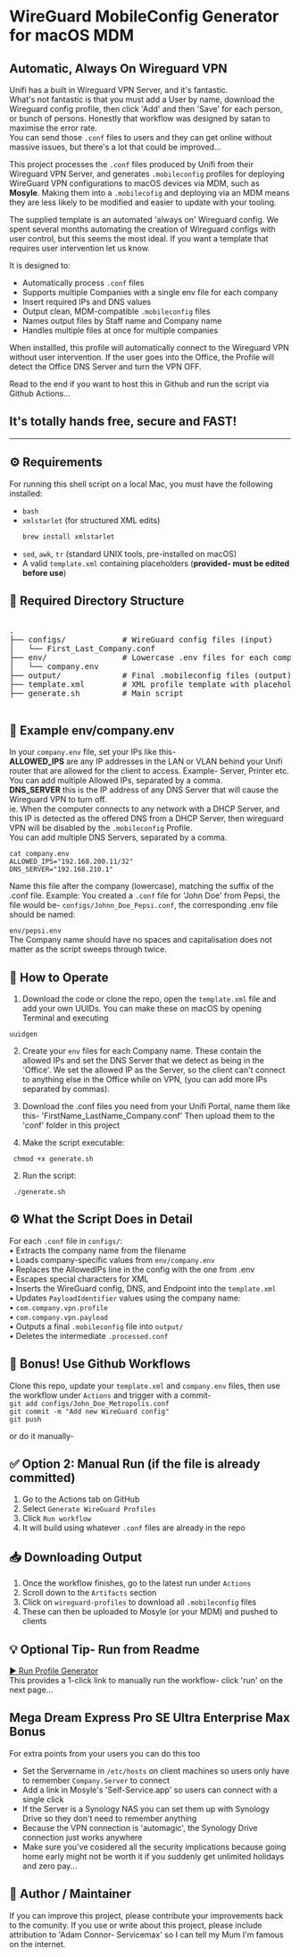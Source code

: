 # WireGuard MobileConfig Generator for macOS MDM

## Automatic, Always On Wireguard VPN

Unifi has a built in Wireguard VPN Server, and it's fantastic.  
What's not fantastic is that you must add a User by name, download the Wireguard config profile, then click 'Add' and then 'Save' for each person, or bunch of persons. Honestly that workflow was designed by satan to maximise the error rate.  
You can send those `.conf` files to users and they can get online without massive issues, but there's a lot that could be improved...  
  
This project processes the `.conf` files produced by Unifi from their Wireguard VPN Server, and generates `.mobileconfig` profiles for deploying WireGuard VPN configurations to macOS devices via MDM, such as **Mosyle**. 
Making them into a `.mobilecofig` and deploying via an MDM means they are less likely to be modified and easier to update with your tooling.

The supplied template is an automated 'always on' Wireguard config. We spent several months automating the creation of Wireguard configs with user control, but this seems the most ideal. If you want a template that requires user intervention let us know.

It is designed to:
- Automatically process `.conf` files
- Supports multiple Companies with a single env file for each company
- Insert required IPs and DNS values
- Output clean, MDM-compatible `.mobileconfig` files
- Names output files by Staff name and Company name
- Handles multiple files at once for multiple companies

When installled, this profile will automatically connect to the Wireguard VPN without user intervention. If the user goes into the Office, the Profile will detect the Office DNS Server and turn the VPN OFF.  

Read to the end if you want to host this in Github and run the script via Github Actions...  

## It's totally hands free, secure and FAST!


---

## ⚙️ Requirements

For running this shell script on a local Mac, you must have the following installed:

- `bash`
- `xmlstarlet` (for structured XML edits)
  ```bash
  brew install xmlstarlet

- `sed`, `awk`, `tr` (standard UNIX tools, pre-installed on macOS)
- A valid `template.xml` containing placeholders (**provided- must be edited before use**)


## 📁 Required Directory Structure
<pre>

.
├── configs/            # WireGuard config files (input)
│   └── First_Last_Company.conf
├── env/                # Lowercase .env files for each company
│   └── company.env
├── output/             # Final .mobileconfig files (output)
├── template.xml        # XML profile template with placeholders
├── generate.sh         # Main script

</pre>


## 🔧 Example env/company.env 
In your `company.env` file, set your IPs like this-  
**ALLOWED_IPS** are any IP addresses in the LAN or VLAN behind your Unifi router that are allowed for the client to access. Example- Server, Printer etc.  
You can add multiple Allowed IPs, separated by a comma.  
**DNS_SERVER** this is the IP address of any DNS Server that will cause the Wireguard VPN to turn off.  
ie. When the computer connects to any network with a DHCP Server, and this IP is detected as the offered DNS from a DHCP Server, then wireguard VPN will be disabled by the `.mobileconfig` Profile.  
You can add multiple DNS Servers, separated by a comma.  

`cat company.env`  
`ALLOWED_IPS="192.168.200.11/32"`  
`DNS_SERVER="192.168.210.1"`


Name this file after the company (lowercase), matching the suffix of the .conf file.
Example:
You created a `.conf` file for 'John Doe' from Pepsi, the file would be- `configs/Johnn_Doe_Pepsi.conf`, the corresponding .env file should be named:

`env/pepsi.env`  
The Company name should have no spaces and capitalisation does not matter as the script sweeps through twice.  

## 🚀 How to Operate

1. Download the code or clone the repo, open the `template.xml` file and add your own UUIDs.
   You can make these on macOS by opening Terminal and executing  

`uuidgen`  

2. Create your 	`env` files for each Company name. These contain the allowed IPs and set the DNS Server that we detect as being in the 'Office'. We set the allowed IP as the Server, so the client can't connect to anything else in the Office while on VPN, (you can add more IPs separated by commas).
3. Download the .conf files you need from your Unifi Portal, name them like this- 'FirstName_LastName_Company.conf'
   Then upload them to the 'conf' folder in this project

5. Make the script executable:

` chmod +x generate.sh`

 2. Run the script:

 ` ./generate.sh`

## ⚙️ What the Script Does in Detail
  For each `.conf` file in `configs/`:  
	•	Extracts the company name from the filename  
	•	Loads company-specific values from `env/company.env`  
	•	Replaces the AllowedIPs line in the config with the one from .env  
	•	Escapes special characters for XML   
	•	Inserts the WireGuard config, DNS, and Endpoint into the `template.xml`  
	•	Updates `PayloadIdentifier` values using the company name:  
	•	`com.company.vpn.profile`  
	•	`com.company.vpn.payload`  
	•	Outputs a final `.mobileconfig` file into `output/`  
	•	Deletes the intermediate `.processed.conf`  

 ## 🧩 Bonus! Use Github Workflows
Clone this repo, update your `template.xml` and `company.env` files, then use the workflow under `Actions` and trigger with a commit-   
`git add configs/John_Doe_Metropolis.conf`    
`git commit -m "Add new WireGuard config"`   
`git push`   

or do it manually-  

## ✅ Option 2: Manual Run (if the file is already committed)
1.	Go to the Actions tab on GitHub  
2.	Select `Generate WireGuard Profiles`   
3.	Click `Run workflow`  
4.	It will build using whatever `.conf` files are already in the repo  

 ## 📥 Downloading Output
1.	Once the workflow finishes, go to the latest run under `Actions`  
2.	Scroll down to the `Artifacts` section  
3.	Click on `wireguard-profiles` to download all `.mobileconfig` files  
4.	These can then be uploaded to Mosyle (or your MDM) and pushed to clients   
 
## 💡 Optional Tip- Run from Readme
[▶️ Run Profile Generator](../../actions/workflows/build-wireguard.yml)  
This provides a 1-click link to manually run the workflow- click 'run' on the next page...  

## Mega Dream Express Pro SE Ultra Enterprise Max Bonus
For extra points from your users you can do this too  
- Set the Servername in `/etc/hosts` on client machines so users only have to remember `Company.Server` to connect  
- Add a link in Mosyle's 'Self-Service.app' so users can connect with a single click  
- If the Server is a Synology NAS you can set them up with Synology Drive so they don't need to remember anything   
- Because the VPN connection is 'automagic', the Synology Drive connection just works anywhere
- Make sure you've cosidered all the security implications because going home early might not be worth it if you suddenly get unlimited holidays and zero pay...  

## 👷 Author / Maintainer
 If you can improve this project, please contribute your improvements back to the comunity. If you use or write about this project, please include attribution to 'Adam Connor- Servicemax' so I can tell my Mum I'm famous on the internet.
